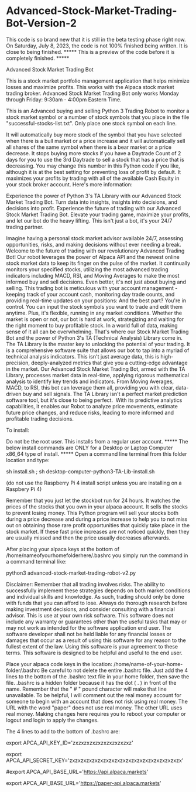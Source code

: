 # Advanced-Stock-Market-Trading-Bot-Version-2 

This code is so brand new that it is still in the beta testing phase right now.  
On Saturday, July 8, 2023, the code is not 100% finished being written. 
It is close to being finished. 
***** This is a preview of the code before it is completely finished. ***** 

Advanced Stock Market Trading Bot

This is a stock market portfolio management application that helps minimize losses and maximize profits.
This works with the Alpaca stock market trading broker. 
Advanced Stock Market Trading Bot only works Monday through Friday: 9:30am - 4:00pm Eastern Time.

This is an Advanced buying and selling Python 3 Trading Robot 
to monitor a stock market symbol or a number of stock symbols that you place in the file "successful-stocks-list.txt". 
Only place one stock symbol on each line. 

It will automatically buy more stock of the symbol that you have selected when there is a bull market 
or a price increase and it will automatically sell all shares of the same symbol when there is a bear market or a price decrease. 
It stops buying more stocks if you have a Daytrade Count of 2 days for you to use the 3rd Daytrade 
to sell a stock that has a price that is decreasing. You may change this number in this Python code if you like, 
although it is at the best setting for preventing loss of profit by default. 
It maximizes your profits by trading with all of the available Cash Equity in your stock broker account. Here's more information: 

Experience the power of Python 3's TA Library with our Advanced Stock Market Trading Bot. Turn data into insights, insights into decisions, and decisions into profit. Experience the future of trading with our Advanced Stock Market Trading Bot. 
Elevate your trading game, maximize your profits, and let our bot do the heavy lifting. This isn't just a bot, it's your 24/7 trading partner.

Imagine having a personal stock market advisor available 24/7, assessing opportunities, risks, and making decisions without ever needing a break. Welcome to the future of trading with our revolutionary Advanced Trading Bot! Our robot leverages the power of Alpaca API and the newest online stock market data to keep its finger on the pulse of the market. It continually monitors your specified stocks, utilizing the most advanced trading indicators including MACD, RSI, and Moving Averages to make the most informed buy and sell decisions.
Even better, it's not just about buying and selling. This trading bot is meticulous with your account management - keeping track of your account cash, monitoring day trade counts, and providing real-time updates on your positions: 
And the best part? You're in control. You can input the stock symbols you want to trade and edit them anytime. 
Plus, it's flexible, running in any market conditions. Whether the market is open or not, our bot is hard at work, strategizing and waiting for the right moment to buy profitable stock. In a world full of data, making sense of it all can be overwhelming. That's where our Stock Market Trading Bot and the power of Python 3's TA (Technical Analysis) Library come in. The TA Library is the master key to unlocking the potential of your trading. It is a comprehensive software suite that allows our bot to tap into a myriad of technical analysis indicators. This isn't just average data, this is high-precision, deeply-analyzed metrics that give you a cutting-edge advantage in the market. Our Advanced Stock Market Trading Bot, armed with the TA Library, processes market data in real-time, applying rigorous mathematical analysis to identify key trends and indicators. From Moving Averages, MACD, to RSI, this bot can leverage them all, providing you with clear, data-driven buy and sell signals. The TA Library isn't a perfect market prediction software tool, but it's close to being perfect.  With its predictive analytics capabilities, it enables our Robot to analyze price movements, estimate future price changes, and reduce risks, leading to more informed and profitable trading decisions.

To install:

Do not be the root user. This installs from a regular user account. 
***** The below install commands are ONLY for a Desktop or Laptop Computer x86_64 type of install. ***** 
Open a command line terminal from this folder location and type: 

sh install.sh ;
sh desktop-computer-python3-TA-Lib-install.sh

(do not use the Raspberry Pi 4 install script unless you are installing on a Raspbery Pi 4)

Remember that you just let the stockbot run for 24 hours. It watches the prices of the stocks that you own in your alpaca account. It sells the stocks to prevent losing money. This Python program will sell your stocks both during a price decrease and during a price increase to help you to not miss out on obtaining those rare profit opportunities that quickly take place in the stock market. If these fast price increases are not noticed quickly, then they are usually missed and then the price usually decreases afterwards.

After placing your alpaca keys at the bottom of /home/nameofyourhomefolderhere/.bashrc you simply run the command in a command terminal like:

python3 advanced-stock-market-trading-robot-v2.py



Disclaimer: Remember that all trading involves risks. The ability to successfully implement these strategies depends on both market conditions and individual skills and knowledge. As such, trading should only be done with funds that you can afford to lose. Always do thorough research before making investment decisions, and consider consulting with a financial advisor. This is use at your own risk software. This software does not include any warranty or guarantees other than the useful tasks that may or may not work as intended for the software application end user. The software developer shall not be held liable for any financial losses or damages that occur as a result of using this software for any reason to the fullest extent of the law. Using this software is your agreement to these terms. This software is designed to be helpful and useful to the end user.

Place your alpaca code keys in the location: /home/name-of-your-home-folder/.bashrc Be careful to not delete the entire .bashrc file. Just add the 4 lines to the bottom of the .bashrc text file in your home folder, then save the file. .bashrc is a hidden folder because it has the dot ( . ) in front of the name. Remember that the " # " pound character will make that line unavailable. To be helpful, I will comment out the real money account for someone to begin with an account that does not risk using real money. The URL with the word "paper" does not use real money. The other URL uses real money. Making changes here requires you to reboot your computer or logout and login to apply the changes.

The 4 lines to add to the bottom of .bashrc are:

export APCA_API_KEY_ID='zxzxzxzxzxzxzxzxzxzxz'

export APCA_API_SECRET_KEY='zxzxzxzxzxzxzxzxzxzxzxzxzxzxzxzxzxzxzxzx'

#export APCA_API_BASE_URL='https://api.alpaca.markets'

export APCA_API_BASE_URL='https://paper-api.alpaca.markets'
